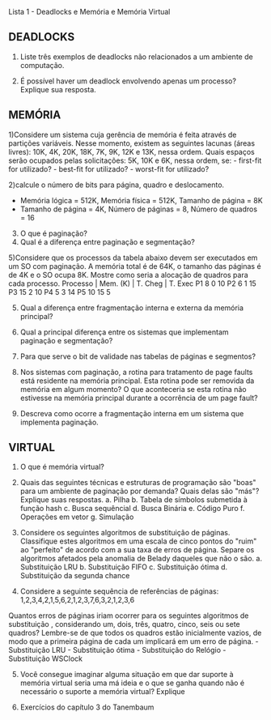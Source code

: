 Lista 1 - Deadlocks e Memória e Memória Virtual

DEADLOCKS
---------

1) Liste três exemplos de deadlocks não relacionados a um ambiente de
computação.

2) É possí­vel haver um deadlock envolvendo apenas um processo? Explique sua
resposta.


MEMÓRIA
-------

1)Considere um sistema cuja gerência de memória é feita através de partições
variáveis. Nesse momento, existem as seguintes lacunas (áreas livres): 10K,
4K, 20K, 18K, 7K, 9K, 12K e 13K, nessa ordem. Quais espaços serão ocupados
pelas solicitações: 5K, 10K e 6K, nessa ordem, se:
    - first-fit for utilizado?
    - best-fit for utilizado?
    - worst-fit for utilizado?

2)calcule o número de bits para página, quadro e deslocamento.
  - Memória lógica = 512K, Memória física = 512K, Tamanho de página = 8K
  - Tamanho de página = 4K, Número de páginas = 8, Número de quadros = 16

3) O que é paginação?
4) Qual é a diferença entre paginação e segmentação?

5)Considere que os processos da tabela abaixo devem ser executados em um SO
com paginação. A memória total é de 64K, o tamanho das páginas é de 4K e o
SO ocupa 8K. Mostre como seria a alocação de quadros para cada processo.
Processo | Mem. (K) | T. Cheg | T. Exec
P1         8          0          10
P2         6          1          15
P3         15         2          10
P4         5          3          14
P5         10         15         5

5) Qual a diferença entre fragmentação interna e externa da memória
principal?

6) Qual a principal diferença entre os sistemas que implementam paginação e
segmentação?

7) Para que serve o bit de validade nas tabelas de páginas e segmentos?

8) Nos sistemas com paginação, a rotina para tratamento de page faults está
residente na memória principal. Esta rotina pode ser removida da memória em
algum momento? O que aconteceria se esta rotina não estivesse na memória
principal durante a ocorrência de um page fault?

9) Descreva como ocorre a fragmentação interna em um sistema que implementa
paginação.

VIRTUAL
-------

1) O que é memória virtual?

2) Quais das seguintes técnicas e estruturas de programação são "boas" para
um ambiente de paginação por demanda? Quais delas são "más"? Explique suas
respostas.
    a. Pilha
    b. Tabela de sí­mbolos submetida à  função hash
    c. Busca sequêncial
    d. Busca Binária
    e. Código Puro
    f. Operações em vetor
    g. Simulação

3) Considere os seguintes algoritmos de substituição de páginas. Classifique
estes algoritmos em uma escala de cinco pontos do "ruim" ao "perfeito" de
acordo com a sua taxa de erros de página. Separe os algoritmos afetados pela
anomalia de Belady daqueles que não o são.
    a. Substituição LRU
    b. Substituição FIFO
    c. Substituição ótima
    d. Substituição da segunda chance

4) Considere a seguinte sequência de referências de páginas:
    1,2,3,4,2,1,5,6,2,1,2,3,7,6,3,2,1,2,3,6

Quantos erros de páginas iriam ocorrer para os seguintes algoritmos de
substituição , considerando um, dois, três, quatro, cinco, seis ou sete
quadros? Lembre-se de que todos os quadros estão inicialmente vazios, de
modo que a primeira página de cada um implicará em um erro de página.
    - Substituição LRU
    - Substituição ótima
    - Substituição do Relógio
    - Substituição WSClock


5) Você consegue imaginar alguma situação em que dar suporte à  memória
virtual seria uma má ideia e o que se ganha quando não é necessário o
suporte a memória virtual? Explique

6) Exercí­cios do capí­tulo 3 do Tanembaum
